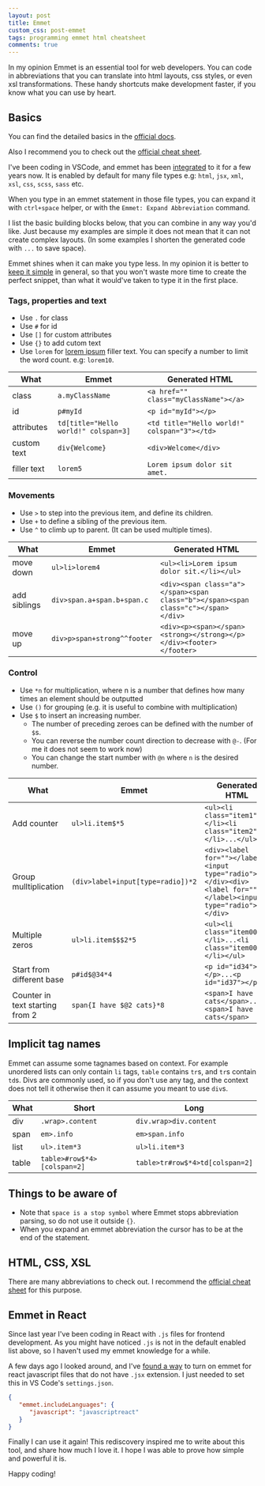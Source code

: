 ```yaml
---
layout: post
title: Emmet
custom_css: post-emmet
tags: programming emmet html cheatsheet
comments: true
---
```


In my opinion Emmet is an essential tool for web developers.
You can code in abbreviations that you can translate into html layouts, css styles, or even xsl transformations.
These handy shortcuts make development faster, if you know what you can use by heart.

## Basics

You can find the detailed basics in the [official docs](https://docs.emmet.io/abbreviations/syntax/).

Also I recommend you to check out the [official cheat sheet](https://docs.emmet.io/cheat-sheet/).

I've been coding in VSCode, and emmet has been
[integrated](https://code.visualstudio.com/docs/editor/emmet) to it for a few years now.
It is enabled by default for many file types e.g: `html`, `jsx`, `xml`, `xsl`, `css`, `scss`, `sass` etc.

When you type in an emmet statement in those file types, you can expand it with `ctrl+space` helper, or with the `Emmet: Expand Abbreviation` command.

I list the basic building blocks below, that you can combine in any way you'd like.
Just because my examples are simple it does not mean that it can not create complex layouts.
(In some examples I shorten the generated code with `...` to save space).

Emmet shines when it can make you type less. In my opinion it is better to [keep it simple](https://en.wikipedia.org/wiki/KISS_principle) in general, so that you won't waste more time to create the perfect snippet, than what it would've taken to type it in the first place.

### Tags, properties and text

* Use `.` for class
* Use `#` for id
* Use `[]` for custom attributes
* Use `{}` to add cutom text
* Use `lorem` for [lorem ipsum](https://en.wikipedia.org/wiki/Lorem_ipsum) filler text. You can specify a number to limit the word count. e.g: `lorem10`.

What | Emmet | Generated HTML
---- | ---- | ----
class | `a.myClassName` | `<a href="" class="myClassName"></a>`
id | `p#myId` | `<p id="myId"></p>`
attributes | `td[title="Hello world!" colspan=3]` | `<td title="Hello world!" colspan="3"></td>`
custom text | `div{Welcome}` | `<div>Welcome</div>`
filler text | `lorem5` | `Lorem ipsum dolor sit amet.`

### Movements

* Use `>` to step into the previous item, and define its children.
* Use `+` to define a sibling of the previous item.
* Use `^` to climb up to parent. (It can be used multiple times).

What | Emmet | Generated HTML
---- | ---- | ----
move down | `ul>li>lorem4` |  `<ul><li>Lorem ipsum dolor sit.</li></ul>`
add siblings | `div>span.a+span.b+span.c` | `<div><span class="a"></span><span class="b"></span><span class="c"></span></div>`
move up | `div>p>span+strong^^footer` | `<div><p><span></span><strong></strong></p></div><footer></footer>`

### Control

* Use `*n` for multiplication, where n is a number that defines how many times an element should be outputted
* Use `()` for grouping (e.g. it is useful to combine with multiplication)
* Use `$` to insert an increasing number.
  * The number of preceding zeroes can be defined with the number of `$`s.
  * You can reverse the number count direction to decrease with `@-`. (For me it does not seem to work now)
  * You can change the start number with `@n` where `n` is the desired number.

What | Emmet | Generated HTML
---- | ---- | ----
Add counter | `ul>li.item$*5` | `<ul><li class="item1"></li><li class="item2"></li>...</ul>`
Group mulltiplication | `(div>label+input[type=radio])*2` | `<div><label for=""></label><input type="radio"></div><div><label for=""></label><input type="radio"></div>`
Multiple zeros | `ul>li.item$$$2*5` | `<ul><li class="item001"></li>...<li class="item005"></li></ul>`
Start from different base | `p#id$@34*4` | `<p id="id34"></p>...<p id="id37"></p>`
Counter in text starting from 2 | `span{I have $@2 cats}*8` | `<span>I have 2 cats</span>...<span>I have 9 cats</span>`

## Implicit tag names

Emmet can assume some tagnames based on context. For example unordered lists can only contain `li` tags, `table` contains `tr`s, and `tr`s contain `td`s.
Divs are commonly used, so if you don't use any tag, and the context does not tell it otherwise then it can assume you meant to use `div`s.

What  | Short                       | Long
----  | ----                        | ----
div   | `.wrap>.content`            | `div.wrap>div.content`
span  | `em>.info`                  | `em>span.info`
list  | `ul>.item*3`                | `ul>li.item*3`
table | `table>#row$*4>[colspan=2]` | `table>tr#row$*4>td[colspan=2]`

## Things to be aware of

* Note that `space is a stop symbol` where Emmet stops abbreviation parsing, so do not use it outside `{}`.
* When you expand an emmet abbreviation the cursor has to be at the end of the statement.

## HTML, CSS, XSL

There are many abbreviations to check out.
I recommend the [official cheat sheet](https://docs.emmet.io/cheat-sheet/) for this purpose.

## Emmet in React

Since last year I've been coding in React with `.js` files for frontend development.
As you might have noticed `.js` is not in the default enabled list above, so I haven't used my emmet knowledge for a while.

A few days ago I looked around, and I've [found a way](https://medium.com/@eshwaren/enable-emmet-support-for-jsx-in-visual-studio-code-react-f1f5dfe8809c)
to turn on emmet for react javascript files that do not have `.jsx` extension.
I just needed to set this in VS Code's `settings.json`.

```json
{
   "emmet.includeLanguages": {
      "javascript": "javascriptreact"
   }
}
```

Finally I can use it again! This rediscovery inspired me to write about this tool, and share how much I love it.
I hope I was able to prove how simple and powerful it is.

Happy coding!
